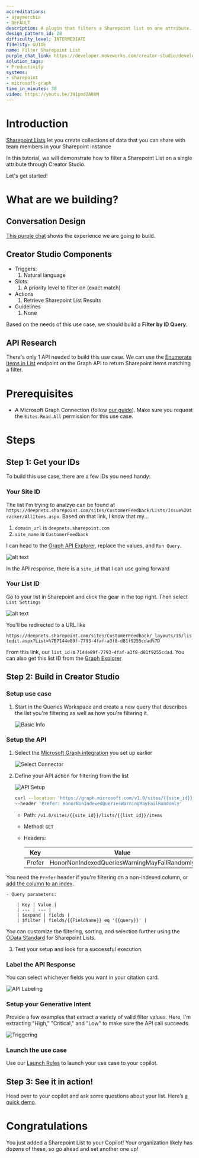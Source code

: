 ```yaml
---
accreditations:
- ajaymerchia
- DEFAULT
description: A plugin that filters a Sharepoint list on one attribute.
design_pattern_id: 28
difficulty_level: INTERMEDIATE
fidelity: GUIDE
name: Filter Sharepoint List
purple_chat_link: https://developer.moveworks.com/creator-studio/developer-tools/purple-chat?conversation=%7B%22startTimestamp%22%3A%2211%3A43+AM%22%2C%22messages%22%3A%5B%7B%22role%22%3A%22user%22%2C%22parts%22%3A%5B%7B%22richText%22%3A%22%3Cp%3ECan+you+show+me+Critical+priority+customer+feedback%3Cbr%3E%3C%2Fp%3E%22%7D%5D%7D%2C%7B%22role%22%3A%22assistant%22%2C%22parts%22%3A%5B%7B%22reasoningSteps%22%3A%5B%7B%22status%22%3A%22success%22%2C%22richText%22%3A%22%3Cp%3EMoveworks+extracts+%5C%22Critical%5C%22+from+natural+language%3A%3Cbr%3E%3Cbr%3EInbound+Request+to+Middleware%3A%3Cbr%3E%3Cbr%3E%7B%3Cbr%3E%5C%22%24filter%5C%22%3A+%5C%22fields%2FPriority+eq+%27Critical%27%5C%22%3Cbr%3E%7D%3Cbr%3E%3Cbr%3EProcess%3A%3Cbr%3E1.+Establish+a+connection+to+Sharepoint+List+over+Graph+API%3Cbr%3E2.+Retrieve+items+matching+the+filter+in+the+Sharepoint+List%3Cbr%3E%3Cbr%3EOutbound+Response%3A%3Cbr%3E%7B%3Cbr%3E%5C%22value%5C%22%3A+%5B%3Cbr%3E++%7B+Item1+%7D%2C%3Cbr%3E++%7B+Item2+%7D%2C%3Cbr%3E++...%3Cbr%3E%5D%3Cbr%3E%7D%3C%2Fp%3E%22%7D%5D%7D%2C%7B%22richText%22%3A%22%3Ci%3EOne+moment%2C+fetching+your+results.+This+may+take+%7E10+seconds%3C%2Fi%3E%5Cn%22%7D%2C%7B%22richText%22%3A%22%3Cb%3E%3Cp%3E%3Cb%3EAccount+Login+Failure%3C%2Fb%3E%3A+New%3Cbr%3E%3C%2Fp%3E%3C%2Fb%3E%22%7D%2C%7B%22richText%22%3A%22%3Cb%3E%3Cp%3E%3Cb%3EWeb+Loading+Issue%3C%2Fb%3E%3A+In+Progress%3Cbr%3E%3C%2Fp%3E%3C%2Fb%3E%22%7D%5D%7D%5D%7D
solution_tags:
- Productivity
systems:
- sharepoint
- microsoft-graph
time_in_minutes: 30
video: https://youtu.be/JN1pmdZA8UM
---
```


# Introduction

[Sharepoint Lists](https://support.microsoft.com/en-us/office/introduction-to-lists-0a1c3ace-def0-44af-b225-cfa8d92c52d7) let you create collections of data that you can share with team members in your Sharepoint instance

In this tutorial, we will demonstrate how to filter a Sharepoint List on a single attribute through Creator Studio.

Let's get started!

# What are we building?

## Conversation Design

[This purple chat](https://developer.moveworks.com/creator-studio/developer-tools/purple-chat-builder/?workspace=%7B%22title%22%3A%22My+Workspace%22%2C%22mocks%22%3A%5B%7B%22id%22%3A750%2C%22title%22%3A%22Mock+1%22%2C%22transcript%22%3A%7B%22settings%22%3A%7B%22colorStyle%22%3A%22LIGHT%22%2C%22startTime%22%3A%2211%3A43+AM%22%2C%22defaultPerson%22%3A%22GWEN%22%2C%22editable%22%3Atrue%2C%22botName%22%3A%22%22%2C%22botImageUrl%22%3A%22%22%7D%2C%22messages%22%3A%5B%7B%22from%22%3A%22USER%22%2C%22text%22%3A%22%3Cp%3ECan+you+show+me+Critical+priority+customer+feedback%3Cbr%3E%3C%2Fp%3E%22%7D%2C%7B%22from%22%3A%22ANNOTATION%22%2C%22text%22%3A%22%3Cp%3EMoveworks+extracts+%5C%22Critical%5C%22+from+natural+language%3A%3Cbr%3E%3Cbr%3EInbound+Request+to+Middleware%3A%3Cbr%3E%3Cbr%3E%7B%3Cbr%3E%5C%22%24filter%5C%22%3A+%5C%22fields%2FPriority+eq+%27Critical%27%5C%22%3Cbr%3E%7D%3Cbr%3E%3Cbr%3EProcess%3A%3Cbr%3E1.+Establish+a+connection+to+Sharepoint+List+over+Graph+API%3Cbr%3E2.+Retrieve+items+matching+the+filter+in+the+Sharepoint+List%3Cbr%3E%3Cbr%3EOutbound+Response%3A%3Cbr%3E%7B%3Cbr%3E%5C%22value%5C%22%3A+%5B%3Cbr%3E++%7B+Item1+%7D%2C%3Cbr%3E++%7B+Item2+%7D%2C%3Cbr%3E++...%3Cbr%3E%5D%3Cbr%3E%7D%3C%2Fp%3E%22%7D%2C%7B%22from%22%3A%22BOT%22%2C%22text%22%3A%22%3Ci%3EOne+moment%2C+fetching+your+results.+This+may+take+%7E10+seconds%3C%2Fi%3E%5Cn%22%2C%22cards%22%3A%5B%7B%22title%22%3A%22%3Cp%3E%3Cb%3EAccount+Login+Failure%3C%2Fb%3E%3A+New%3Cbr%3E%3C%2Fp%3E%22%7D%2C%7B%22title%22%3A%22%3Cp%3E%3Cb%3EWeb+Loading+Issue%3C%2Fb%3E%3A+In+Progress%3Cbr%3E%3C%2Fp%3E%22%7D%5D%7D%5D%7D%7D%5D%2C%22botSettings%22%3A%7B%22name%22%3A%22%22%2C%22imageUrl%22%3A%22%22%7D%7D) shows the experience we are going to build.


## Creator Studio Components

- Triggers:
    1. Natural language
- Slots:
    1. A priority level to filter on (exact match)
- Actions
    1. Retrieve Sharepoint List Results
- Guidelines
    1. None

Based on the needs of this use case, we should build a **Filter by ID Query**.

## API Research

There's only 1 API needed to build this use case. We can use the [Enumerate Items in List](https://learn.microsoft.com/en-us/graph/api/listitem-list?view=graph-rest-1.0&tabs=http) endpoint on the Graph API to return Sharepoint items matching a filter.

# Prerequisites

- A Microsoft Graph Connection (follow [our guide](../../connectors/microsoft-graph/README.md)). Make sure you request the `Sites.Read.All` permission for this use case.

# Steps

## Step 1: Get your IDs

To build this use case, there are a few IDs you need handy:

### Your Site ID

The list I'm trying to analzye can be found at `https://deepnets.sharepoint.com/sites/CustomerFeedback/Lists/Issue%20tracker/AllItems.aspx`. Based on that link, I know that my...

1. `domain_url` is `deepnets.sharepoint.com`
2. `site_name` is `CustomerFeedback`

I can head to the [Graph API Explorer](https://developer.microsoft.com/en-us/graph/graph-explorer?request=sites%2F%7B%7Bdomain_url%7D%7D%3A%2Fsites%2F%7B%7Bsite_name%7D%7D&method=GET&version=v1.0&GraphUrl=https://graph.microsoft.com), replace the values, and `Run Query`.

![alt text](./images/image-10.png)

In the API response, there is a `site_id` that I can use going forward

### Your List ID

Go to your list in Sharepoint and click the gear in the top right. Then select `List Settings`

![alt text](./images/image-9.png)

You'll be redirected to a URL like

`https://deepnets.sharepoint.com/sites/CustomerFeedback/_layouts/15/listedit.aspx?List=%7B7144e89f-7793-4faf-a3f8-d81f9255cdad%7D`

From this link, our `list_id` is `7144e89f-7793-4faf-a3f8-d81f9255cdad`. You can also get this list ID from the [Graph Explorer](https://developer.microsoft.com/en-us/graph/graph-explorer?request=sites%2F%7B%7Bsite_id%7D%7D%2Flists&method=GET&version=v1.0&GraphUrl=https://graph.microsoft.com)

## Step 2: Build in Creator Studio

### Setup use case

1. Start in the Queries Workspace and create a new query that describes the list you're filtering as well as how you're filtering it.

    ![Basic Info](./images/image-5.png)

### Setup the API

1. Select the [Microsoft Graph integration](../../connectors/microsoft-graph/README.md) you set up earlier

    ![Select Connector](./images/image-1.png)

2. Define your API action for filtering from the list

    ![API Setup](./images/image-2.png)

    ```bash
    curl --location 'https://graph.microsoft.com/v1.0/sites/{{site_id}}/lists/{{list_id}}/items?%24expand=fields&%24filter=fields%2F{{FieldName}}%20eq%20%27{{query}}%27' \
    --header 'Prefer: HonorNonIndexedQueriesWarningMayFailRandomly'
    ```

    - Path: `/v1.0/sites/{{site_id}}/lists/{{list_id}}/items`
    - Method: `GET`
    - Headers: 

        | Key | Value |
        | --- | --- |
        | Prefer | HonorNonIndexedQueriesWarningMayFailRandomly |

You need the `Prefer` header if you're filtering on a non-indexed column, or [add the column to an index](https://support.microsoft.com/en-us/office/add-an-index-to-a-list-or-library-column-f3f00554-b7dc-44d1-a2ed-d477eac463b0).

    - Query parameters:

        | Key | Value |
        | --- | --- |
        | $expand | fields |
        | $filter | fields/{{FieldName}} eq '{{query}}' |

You can customize the filtering, sorting, and selection further using the [OData Standard](https://learn.microsoft.com/en-us/sharepoint/dev/sp-add-ins/use-odata-query-operations-in-sharepoint-rest-requests) for Sharepoint Lists.

3. Test your setup and look for a successful execution.

### Label the API Response

You can select whichever fields you want in your citation card.

![API Labeling](./images/image-3.png)

### Setup your Generative Intent

Provide a few examples that extract a variety of valid filter values. Here, I'm extracting "High," "Critical," and "Low" to make sure the API call succeeds.

![Triggering](./images/image-4.png)

### Launch the use case

Use our [Launch Rules](https://developer.moveworks.com/creator-studio/launch-options/) to launch your use case to your copilot.

## Step 3: See it in action!

Head over to your copilot and ask some questions about your list. Here’s [a quick demo](https://www.loom.com/share/9cf574ec0953455d8b2eb07ba5639814).

# Congratulations

You just added a Sharepoint List to your Copilot! Your organization likely has dozens of these, so go ahead and set another one up!
